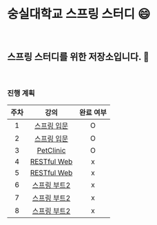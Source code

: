 # 숭실대학교 스프링 스터디 :smile:

<br>

## 스프링 스터디를 위한 저장소입니다. :book:

<br>

### 진행 계획

| 주차  | 강의                                                   | 완료 여부 |
|:--:|:--:|:--:|
| 1 | [스프링 입문](https://www.inflearn.com/course/스프링-입문-스프링부트)|O|
| 2 | [스프링 입문](https://www.inflearn.com/course/스프링-입문-스프링부트)|O|
| 3 | [PetClinic](https://www.inflearn.com/course/spring)|O|
| 4 | [RESTful Web](https://www.inflearn.com/course/spring-boot-restful-web-services)|x |
| 5 | [RESTful Web](https://www.inflearn.com/course/spring-boot-restful-web-services) | x |
| 6 | [스프링 부트2](https://www.aladin.co.kr/m/mproduct.aspx?ItemId=168752840)|x |
| 7 | [스프링 부트2](https://www.aladin.co.kr/m/mproduct.aspx?ItemId=168752840)|x|
| 8 | [스프링 부트2](https://www.aladin.co.kr/m/mproduct.aspx?ItemId=168752840)         |x                  |





